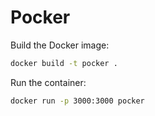 # Pocker

Build the Docker image:

```sh
docker build -t pocker .
```

Run the container:

```sh
docker run -p 3000:3000 pocker
```
